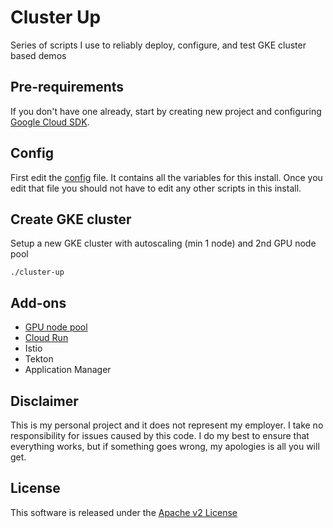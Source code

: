 # Cluster Up

Series of scripts I use to reliably deploy, configure, and test GKE cluster based demos

## Pre-requirements

If you don't have one already, start by creating new project and configuring [Google Cloud SDK](https://cloud.google.com/sdk/docs/).

## Config

First edit the [config](./config) file. It contains all the variables for this install. Once you edit that file you should not have to edit any other scripts in this install.

## Create GKE cluster

Setup a new GKE cluster with autoscaling (min 1 node) and 2nd GPU node pool

```shell
./cluster-up
```

## Add-ons

* [GPU node pool](./gpu/README.md)
* [Cloud Run](./cloud-run/README.md)
* Istio
* Tekton
* Application Manager

## Disclaimer

This is my personal project and it does not represent my employer. I take no responsibility for issues caused by this code. I do my best to ensure that everything works, but if something goes wrong, my apologies is all you will get.

## License
This software is released under the [Apache v2 License](../LICENSE)